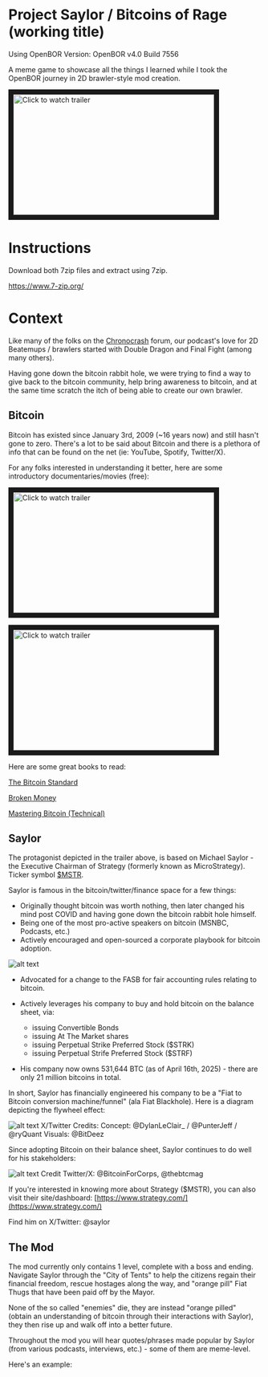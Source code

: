 # Project Saylor / Bitcoins of Rage (working title)

Using OpenBOR Version: OpenBOR v4.0 Build 7556

A meme game to showcase all the things I learned while I took the OpenBOR journey in 2D brawler-style mod creation.

<a href="https://www.youtube.com/watch?v=psBL4gvat8k&t=3s" target="_blank"><img src="https://github.com/VirtusVerbis/ProjectSaylor_BitcoinsOfRage/blob/main/readme_src/ProjSaylor_youtube.png" 
alt="Click to watch trailer" width="400" height="240" border="10" /></a>


# Instructions

Download both 7zip files and extract using 7zip.

https://www.7-zip.org/



# Context

Like many of the folks on the [Chronocrash](https://www.chronocrash.com/) forum, our podcast's love for 2D Beatemups / brawlers started with Double Dragon and Final Fight (among many others).

Having gone down the bitcoin rabbit hole, we were trying to find a way to give back to the bitcoin community, help bring awareness to bitcoin, and at the same time scratch the itch of being able to create our own brawler.


## Bitcoin

Bitcoin has existed since January 3rd, 2009 (~16 years now) and still hasn't gone to zero. There's a lot to be said about Bitcoin and there is a plethora of info that can be found on the net (ie: YouTube, Spotify, Twitter/X).

For any folks interested in understanding it better, here are some introductory documentaries/movies (free):

<a href="https://www.youtube.com/watch?v=oksraL7wN6Q" target="_blank"><img src="https://github.com/VirtusVerbis/ProjectSaylor_BitcoinsOfRage/blob/main/readme_src/godblessbtc.png" 
alt="Click to watch trailer" width="400" height="240" border="10" /></a>

<a href="https://www.youtube.com/watch?v=YtFOxNbmD38&t=1s" target="_blank"><img src="https://github.com/VirtusVerbis/ProjectSaylor_BitcoinsOfRage/blob/main/readme_src/wtp.png" 
alt="Click to watch trailer" width="400" height="240" border="10" /></a>


Here are some great books to read:

[The Bitcoin Standard](https://www.amazon.com/dp/1119473861/?bestFormat=true&k=bitcoin%20standard&ref_=nb_sb_ss_w_scx-ent-pd-bk-d_de_k0_1_16&crid=2TLRJFOELT4NS&sprefix=bitcoin%20standard)

[Broken Money](https://www.amazon.com/Broken-Money-Financial-System-Failing/dp/B0CNS7NQLD/ref=sr_1_1?crid=1JVWCUF4LJ79H&dib=eyJ2IjoiMSJ9.QQTmoXfHo3orjH9JlysRUr9vH-0EGH4pZV-Ob7W47te8NyJ-BupmguhjTw8g6OekqWY-91NSVr3asXfSDVO2ogVXAiACXyLmj_W2pK7H2263OCLuhgEEL-Cl8x14-Z6X0MU7wX69a9ZltRCJEFloTp-cZMwPLQ2_RJ_HrcZnkEzh1ti9ONoUpCrVR3e-JOMaSI4r3FWPxn-ZC8b-s7skM_Xffr-XABkqCxAWXCKCV6s.jpS_xm68fhZLeqmcgtVTX9ehhO5g4san1grd8jNOH7g&dib_tag=se&keywords=broken+money&qid=1744857885&s=books&sprefix=broken+money%2Cstripbooks%2C149&sr=1-1)

[Mastering Bitcoin (Technical)](https://www.amazon.com/Mastering-Bitcoin-Programming-Open-Blockchain/dp/1098150090/ref=pd_rhf_se_s_pd_sbs_rvi_d_sccl_2_6/137-9373380-1340239?pd_rd_w=COge7&content-id=amzn1.sym.46e2be74-be72-4d3f-86e1-1de279690c4e&pf_rd_p=46e2be74-be72-4d3f-86e1-1de279690c4e&pf_rd_r=GZCSTE83X6H1PAN8ZA6V&pd_rd_wg=5DaNL&pd_rd_r=cd477d3d-d81a-4b35-a215-cb1803bf0650&pd_rd_i=1098150090&psc=1)

## Saylor

The protagonist depicted in the trailer above, is based on Michael Saylor - the Executive Chairman of Strategy (formerly known as MicroStrategy). Ticker symbol [$MSTR](https://www.google.com/search?q=%24MSTR&rlz=1C1CHBF_enCA1033CA1033&oq=%24MSTR&gs_lcrp=EgZjaHJvbWUyDAgAEEUYORixAxiABDIHCAEQABiABDIHCAIQABiABDIHCAMQABiABDIHCAQQABiABDIGCAUQRRg9MgYIBhBFGD0yBggHEEUYQdIBCDEyMzdqMGo3qAIAsAIA&sourceid=chrome&ie=UTF-8).

Saylor is famous in the bitcoin/twitter/finance space for a few things:

* Originally thought bitcoin was worth nothing, then later changed his mind post COVID and having gone down the bitcoin rabbit hole himself.
* Being one of the most pro-active speakers on bitcoin (MSNBC, Podcasts, etc.)
* Actively encouraged and open-sourced a corporate playbook for bitcoin adoption.

![alt text](https://github.com/VirtusVerbis/ProjectSaylor_BitcoinsOfRage/blob/main/readme_src/bitwise_companies.png "Credit Bitwise")


* Advocated for a change to the FASB for fair accounting rules relating to bitcoin.
* Actively leverages his company to buy and hold bitcoin on the balance sheet, via:
  
  - issuing Convertible Bonds
  - issuing At The Market shares
  - issuing Perpetual Strike Preferred Stock ($STRK)
  - issuing Perpetual Strife Preferred Stock ($STRF)
  
* His company now owns 531,644 BTC (as of April 16th, 2025) - there are only 21 million bitcoins in total.


In short, Saylor has financially engineered his company to be a "Fiat to Bitcoin conversion machine/funnel" (ala Fiat Blackhole). Here is a diagram depicting the flywheel effect:

![alt text](https://github.com/VirtusVerbis/ProjectSaylor_BitcoinsOfRage/blob/main/readme_src/mstr_flywheel.png "MSTR Flywheel")
X/Twitter Credits:
Concept: @DylanLeClair_ / @PunterJeff / @ryQuant
Visuals: @BitDeez

Since adopting Bitcoin on their balance sheet, Saylor continues to do well for his stakeholders:

![alt text](https://github.com/VirtusVerbis/ProjectSaylor_BitcoinsOfRage/blob/main/readme_src/mstr_chart.png "MSTR Chart")
Credit Twitter/X: @BitcoinForCorps, @thebtcmag


If you're interested in knowing more about Strategy ($MSTR), you can also visit their site/dashboard:
[https://www.strategy.com/](https://www.strategy.com/)


Find him on X/Twitter: @saylor


## The Mod

The mod currently only contains 1 level, complete with a boss and ending. Navigate Saylor through the "City of Tents" to help the citizens regain their financial freedom, rescue hostages along the way, and "orange pill" Fiat Thugs that have been paid off by the Mayor.

None of the so called "enemies" die, they are instead "orange pilled" (obtain an understanding of bitcoin through their interactions with Saylor), they then rise up and walk off into a better future.

Throughout the mod you will hear quotes/phrases made popular by Saylor (from various podcasts, interviews, etc.) - some of them are meme-level.

Here's an example:


